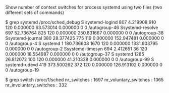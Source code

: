 Show number of context switches for process systemd using two files (two different sets of commands)


$ grep systemd /proc/sched_debug
 S systemd-logind   807         4.219908       910   120         0.000000        63.573014         0.000000 0 0 /autogroup-46
 Ssystemd-resolve   697        52.736764       825   120         0.000000       250.831667         0.000000 0 0 /autogroup-38
 Ssystemd-journal   380        28.377425       775   119         0.000000       152.947481         0.000000 0 0 /autogroup-4
 S        systemd     1       180.736608      1670   120         0.000000      1331.603795         0.000000 0 0 /autogroup-2
 Ssystemd-timesyn   694         2.412651        36   120         0.000000        18.554987         0.000000 0 0 /autogroup-37
 S        systemd  1285        26.812072       100   120         0.000000        41.210338         0.000000 0 0 /autogroup-99
 S  systemd-udevd   419       373.500262       372   120         0.000000       126.913102         0.000000 0 0 /autogroup-19

$ grep switch /proc/1/sched
nr_switches                                  :                 1697
nr_voluntary_switches                        :                 1365
nr_involuntary_switches                      :                  332

